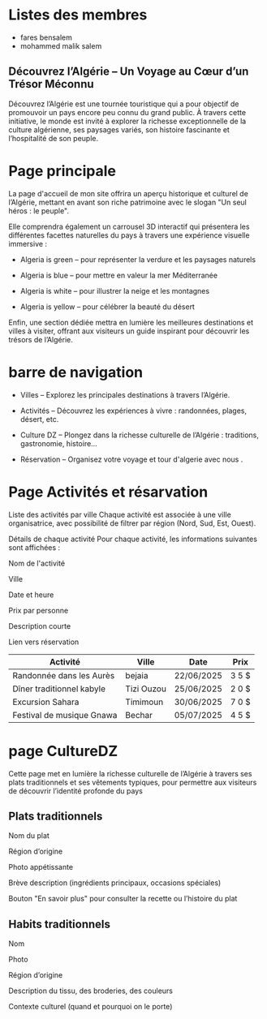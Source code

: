 # Listes des membres

-   fares bensalem
-   mohammed malik salem 
## Découvrez l’Algérie – Un Voyage au Cœur d’un Trésor Méconnu
Découvrez l’Algérie est une tournée touristique qui a pour objectif de promouvoir un pays encore peu connu du grand public. À travers cette initiative, le monde est invité à explorer la richesse exceptionnelle de la culture algérienne, ses paysages variés, son histoire fascinante et l’hospitalité de son peuple.

# Page principale 
La page d'accueil de mon site offrira un aperçu historique et culturel de l’Algérie, mettant en avant son riche patrimoine avec le slogan "Un seul héros : le peuple".

Elle comprendra également un carrousel 3D interactif qui présentera les différentes facettes naturelles du pays à travers une expérience visuelle immersive :

- Algeria is green – pour représenter la verdure et les paysages naturels

- Algeria is blue – pour mettre en valeur la mer Méditerranée

- Algeria is white – pour illustrer la neige et les montagnes

- Algeria is yellow – pour célébrer la beauté du désert

Enfin, une section dédiée mettra en lumière les meilleures destinations et villes à visiter, offrant aux visiteurs un guide inspirant pour découvrir les trésors de l’Algérie.
 
# barre de navigation 


- Villes – Explorez les principales destinations à travers l’Algérie.

- Activités – Découvrez les expériences à vivre : randonnées, plages, désert, etc.

- Culture DZ – Plongez dans la richesse culturelle de l’Algérie : traditions, gastronomie, histoire…

- Réservation – Organisez votre voyage et tour d'algerie avec nous  .

# Page Activités et résarvation 
Liste des activités par ville
Chaque activité est associée à une ville organisatrice, avec possibilité de filtrer par région (Nord, Sud, Est, Ouest).

 Détails de chaque activité
Pour chaque activité, les informations suivantes sont affichées :

Nom de l'activité

Ville

Date et heure

Prix par personne

Description courte

Lien vers réservation


| Activité                  | Ville      | Date       | Prix     |
| ------------------------- | ---------- | ---------- | -------- |
| Randonnée dans les Aurès  | bejaia      | 22/06/2025 | 3 5 $|
| Dîner traditionnel kabyle | Tizi Ouzou | 25/06/2025 | 2 0 $ |
| Excursion Sahara          | Timimoun   | 30/06/2025 | 7 0 $ |
| Festival de musique Gnawa | Bechar     | 05/07/2025 | 4 5 $ |



# page CultureDZ
Cette page met en lumière la richesse culturelle de l’Algérie à travers ses plats traditionnels et ses vêtements typiques, pour permettre aux visiteurs de découvrir l’identité profonde du pays
## Plats traditionnels
Nom du plat

Région d’origine

Photo appétissante

Brève description (ingrédients principaux, occasions spéciales)

Bouton "En savoir plus" pour consulter la recette ou l’histoire du plat
## Habits traditionnels 
Nom

Photo

Région d’origine

Description du tissu, des broderies, des couleurs

Contexte culturel (quand et pourquoi on le porte)
